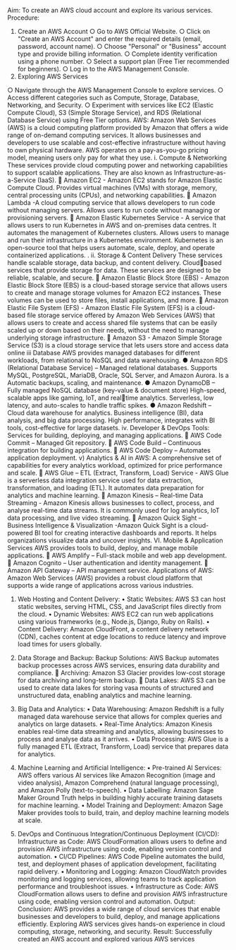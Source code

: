 Aim: 
To create an AWS cloud account and explore its various services. 
Procedure: 
1. Create an AWS Account 
○ Go to AWS Official Website. 
○ Click on "Create an AWS Account" and enter the required details 
(email, password, account name). 
○ Choose "Personal" or "Business" account type and provide billing 
information. 
○ Complete identity verification using a phone number. 
○ Select a support plan (Free Tier recommended for beginners). 
○ Log in to the AWS Management Console. 
2. Exploring AWS Services 
 
○ Navigate through the AWS Management Console to explore 
services. 
○ Access different categories such as Compute, Storage, Database, 
Networking, and Security. 
○ Experiment with services like EC2 (Elastic Compute Cloud), S3 
(Simple Storage Service), and RDS (Relational Database Service) 
using Free Tier options. 
AWS: 
Amazon Web Services (AWS) is a cloud computing platform provided by 
Amazon that offers a wide range of on-demand computing services. It allows 
businesses and developers to use scalable and cost-effective infrastructure 
without having to own physical hardware. AWS operates on a pay-as-you-go
pricing model, meaning users only pay for what they use.
i. Compute & Networking 
These services provide cloud computing power and networking capabilities to 
support scalable applications. They are also known as Infrastructure-as-a-Service 
(IaaS). 
 Amazon EC2 - Amazon EC2 stands for Amazon Elastic Compute Cloud. 
Provides virtual machines (VMs) with storage, memory, central processing 
units (CPUs), and networking capabilities.
 Amazon Lambda -A cloud computing service that allows developers to 
run code without managing servers. Allows users to run code without 
managing or provisioning servers. 
 Amazon Elastic Kubernetes Service - A service that allows users to run 
Kubernetes in AWS and on-premises data centres. It automates the 
management of Kubernetes clusters. Allows users to manage and run their 
infrastructure in a Kubernetes environment. Kubernetes is an open-source 
tool that helps users automate, scale, deploy, and operate containerized 
applications. 
 . 
ii. Storage & Content Delivery 
These services handle scalable storage, data backup, and content delivery. Cloud￾based services that provide storage for data. These services are designed to be 
reliable, scalable, and secure. 
 Amazon Elastic Block Store (EBS) - Amazon Elastic Block Store (EBS) is 
a cloud-based storage service that allows users to create and manage 
storage volumes for Amazon EC2 instances. These volumes can be used to 
store files, install applications, and more. 
 Amazon Elastic File System (EFS) - Amazon Elastic File System (EFS) is 
a cloud-based file storage service offered by Amazon Web Services (AWS) 
that allows users to create and access shared file systems that can be easily 
scaled up or down based on their needs, without the need to manage 
underlying storage infrastructure. 
 Amazon S3 - Amazon Simple Storage Service (S3) is a cloud storage 
service that lets users store and access data online 
iii Database 
AWS provides managed databases for different workloads, from relational to 
NoSQL and data warehousing. 
● Amazon RDS (Relational Database Service) – Managed relational 
databases. Supports MySQL, PostgreSQL, MariaDB, Oracle, SQL 
Server, and Amazon Aurora. Is a Automatic backups, scaling, and 
maintenance. 
● Amazon DynamoDB – Fully managed NoSQL database (key-value & 
document store) High-speed, scalable apps like gaming, IoT, and real￾time analytics. Serverless, low latency, and auto-scales to handle traffic 
spikes. 
● Amazon Redshift – Cloud data warehouse for analytics. Business 
intelligence (BI), data analysis, and big data processing. High 
performance, integrates with BI tools, cost-effective for large datasets. 
iv. Developer & DevOps Tools: 
Services for building, deploying, and managing applications. 
 AWS Code Commit – Managed Git repository. 
 AWS Code Build – Continuous integration for building applications. 
 AWS Code Deploy – Automates application deployment. 
v) Analytics & AI in AWS: 
A comprehensive set of capabilities for every analytics workload, optimized 
for price performance and scale. 
 AWS Glue – ETL (Extract, Transform, Load) Service - AWS Glue is a 
serverless data integration service used for data extraction, transformation, 
and loading (ETL). It automates data preparation for analytics and 
machine learning. 
 Amazon Kinesis – Real-time Data Streaming - Amazon Kinesis allows 
businesses to collect, process, and analyse real-time data streams. It is 
commonly used for log analytics, IoT data processing, and live video 
streaming. 
 Amazon Quick Sight – Business Intelligence & Visualization -Amazon 
Quick Sight is a cloud-powered BI tool for creating interactive dashboards 
and reports. It helps organizations visualize data and uncover insights. 
VI. Mobile & Application Services 
AWS provides tools to build, deploy, and manage mobile applications. 
 AWS Amplify – Full-stack mobile and web app development. 
 Amazon Cognito – User authentication and identity management. 
 Amazon API Gateway – API management service. 
Applications of AWS: 
Amazon Web Services (AWS) provides a robust cloud platform that supports a 
wide range of applications across various industries. 
1. Web Hosting and Content Delivery: 
• Static Websites: AWS S3 can host static websites, serving HTML, CSS, 
and JavaScript files directly from the cloud. 
• Dynamic Websites: AWS EC2 can run web applications using various 
frameworks (e.g., Node.js, Django, Ruby on Rails). 
• Content Delivery: Amazon CloudFront, a content delivery network 
(CDN), caches content at edge locations to reduce latency and improve 
load times for users globally. 
 
2. Data Storage and Backup: Backup Solutions: AWS Backup automates 
backup processes across AWS services, ensuring data durability and 
compliance. 
 Archiving: Amazon S3 Glacier provides low-cost storage for data 
archiving and long-term backup. 
 Data Lakes: AWS S3 can be used to create data lakes for storing 
vasa mounts of structured and unstructured data, enabling analytics 
and machine learning. 
3. Big Data and Analytics: 
• Data Warehousing: Amazon Redshift is a fully managed data warehouse 
service that allows for complex queries and analytics on large datasets. 
• Real-Time Analytics: Amazon Kinesis enables real-time data streaming 
and analytics, allowing businesses to process and analyse data as it 
arrives. 
• Data Processing: AWS Glue is a fully managed ETL (Extract, Transform, 
Load) service that prepares data for analytics. 
4. Machine Learning and Artificial Intelligence: 
• Pre-trained AI Services: AWS offers various AI services like Amazon 
Recognition (image and video analysis), Amazon Comprehend (natural 
language processing), and Amazon Polly (text-to-speech). 
• Data Labelling: Amazon Sage Maker Ground Truth helps in building 
highly accurate training datasets for machine learning. 
• Model Training and Deployment: Amazon Sage Maker provides tools to 
build, train, and deploy machine learning models at scale. 
5. DevOps and Continuous Integration/Continuous Deployment (CI/CD): 
Infrastructure as Code: AWS CloudFormation allows users to define and 
provision AWS infrastructure using code, enabling version control and 
automation. 
• CI/CD Pipelines: AWS Code Pipeline automates the build, test, and 
deployment phases of application development, facilitating rapid delivery. 
• Monitoring and Logging: Amazon CloudWatch provides monitoring and 
logging services, allowing teams to track application performance and 
troubleshoot issues. 
• Infrastructure as Code: AWS CloudFormation allows users to define and 
provision AWS infrastructure using code, enabling version control and 
automation. 
Output: 
Conclusion: 
AWS provides a wide range of cloud services that enable businesses and 
developers to build, deploy, and manage applications efficiently. Exploring 
AWS services gives hands-on experience in cloud computing, storage, 
networking, and security. 
Result: 
Successfully created an AWS account and explored various AWS services
